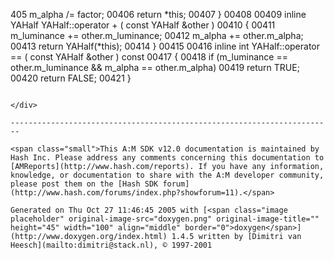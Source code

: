 405    m_alpha /= factor;
00406    return *this;
00407 }
00408 
00409 inline YAHalf YAHalf::operator + ( const YAHalf &other )
00410 {
00411    m_luminance += other.m_luminance;
00412    m_alpha += other.m_alpha;
00413    return YAHalf(*this);
00414 }
00415 
00416 inline int YAHalf::operator == ( const YAHalf &other ) const
00417 {
00418    if (m_luminance == other.m_luminance && m_alpha == other.m_alpha)
00419       return TRUE;
00420    return FALSE;
00421 }
```

</div>

------------------------------------------------------------------------

<span class="small">This A:M SDK v12.0 documentation is maintained by Hash Inc. Please address any comments concerning this documentation to [AMReports](http://www.hash.com/reports). If you have any information, knowledge, or documentation to share with the A:M developer community, please post them on the [Hash SDK forum](http://www.hash.com/forums/index.php?showforum=11).</span>

Generated on Thu Oct 27 11:46:45 2005 with [<span class="image placeholder" original-image-src="doxygen.png" original-image-title="" height="45" width="100" align="middle" border="0">doxygen</span>](http://www.doxygen.org/index.html) 1.4.5 written by [Dimitri van Heesch](mailto:dimitri@stack.nl), © 1997-2001

